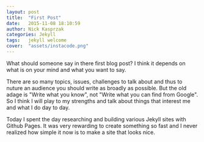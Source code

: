 ```yaml
---
layout: post
title:  "First Post"
date:   2015-11-08 18:10:59
author: Nick Kasprzak
categories: Jekyll
tags:	jekyll welcome 
cover:  "assets/instacode.png"
---
```


What should someone say in there first blog post? I think it depends on what is on your mind and what you want to say. 

There are so many topics, issues, challenges to talk about and thus to nuture an audience you should write as broadly as possible. But the old adage is "Write what you know", not "Write what you can find from Google". So I think I will play to my strengths and talk about things that interest me and what I do day to day. 

Today I spent the day researching and building various Jekyll sites with Github Pages. It was very rewarding to create something so fast and I never realized how simple it now is to make a site that looks nice. 

